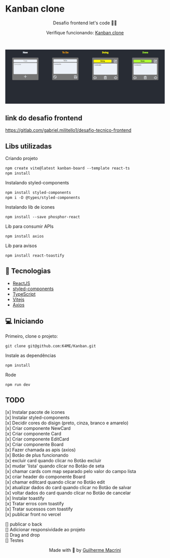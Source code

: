 # Kanban clone

<p align="center">
  Desafio frontend let's code 👩‍💻
</p>
<p align="center">
  Verifique funcionando: <a href="https://kanban-herbaol15-k4me.vercel.app/"> Kanban clone </a>
</p>

<br/>
<p align="center">
  <img alt="Board" src="./print/board.png" width="720"/>
</p>

## link do desafio frontend

https://gitlab.com/gabriel.militello1/desafio-tecnico-frontend

## Libs utilizadas

Criando projeto

    npm create vite@latest kanban-board --template react-ts
    npm install

Instalando styled-components

    npm install styled-components
    npm i -D @types/styled-components

Instalando lib de icones

    npm install --save phosphor-react

Lib para consumir APIs

    npm install axios

Lib para avisos

    npm install react-toastify

## 🚀 Tecnologias

- [ReactJS](https://reactjs.org/)
- [styled-components](https://styled-components.com/)
- [TypeScript](https://www.typescriptlang.org/)
- [Vitejs](https://vitejs.dev/)
- [Axios](https://axios-http.com/ptbr/docs/intro)

## 💻 Iniciando

Primeiro, clone o projeto:

    git clone git@github.com:K4ME/Kanban.git

Instale as dependências

    npm install

Rode

    npm run dev

## TODO

<p align="start">
[x] Instalar pacote de icones<br/>
[x] Instalar styled-components<br/>
[x] Decidir cores do disign (preto, cinza, branco e amarelo)<br/>
[x] Criar componente NewCard<br/>
[x] Criar componente Card<br/>
[x] Criar componente EditCard<br/>
[x] Criar componente Board<br/>
[x] Fazer chamada as apis (axios)<br/>
[x] Botão de plus funcionando<br/>
[x] excluir card quando clicar no Botão excluir<br/>
[x] mudar 'lista' quando clicar no Botão de seta<br/>
[x] chamar cards com map separado pelo valor do campo lista<br/>
[x] criar header do componente Board<br/>
[x] chamar editcard quando clicar no Botão edit<br/>
[x] atualizar dados do card quando clicar no Botão de salvar<br/>
[x] voltar dados do card quando clicar no Botão de cancelar<br/>
[x] Instalar toastify<br/>
[x] Tratar erros com toastify<br/>
[x] Tratar sucessos com toastify<br/>
[x] publicar front no vercel<br/>

[] publicar o back<br/>
[] Adicionar responsividade ao projeto<br/>
[] Drag and drop<br/>
[] Testes<br/>

</p>

<p align="center">
  Made with 💜 by <a href="https://www.linkedin.com/in/guilhermemacrini/">Guilherme Macrini</a>
</p>
